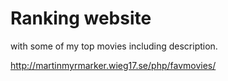# Ranking website
with some of my top movies including description.


http://martinmyrmarker.wieg17.se/php/favmovies/